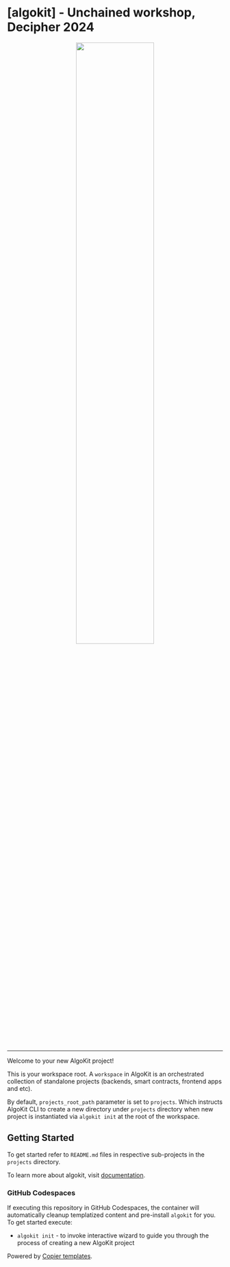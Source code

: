 # [algokit] - Unchained workshop, Decipher 2024

<div align="center">
<a href="https://github.com/aorumbayev/algokit-unchained-decipher"><img src="https://ipfs.algonode.xyz/ipfs/QmS9jUqqreZC7Mt69b7sfumWgEtAsDeU5QuBDeEQbzmEtR" width=60%></a>
</div>

---

Welcome to your new AlgoKit project!

This is your workspace root. A `workspace` in AlgoKit is an orchestrated collection of standalone projects (backends, smart contracts, frontend apps and etc).

By default, `projects_root_path` parameter is set to `projects`. Which instructs AlgoKit CLI to create a new directory under `projects` directory when new project is instantiated via `algokit init` at the root of the workspace.

## Getting Started

To get started refer to `README.md` files in respective sub-projects in the `projects` directory.

To learn more about algokit, visit [documentation](https://github.com/algorandfoundation/algokit-cli/blob/main/docs/algokit.md).

### GitHub Codespaces

If executing this repository in GitHub Codespaces, the container will automatically cleanup templatized content and pre-install `algokit` for you. To get started execute:

- `algokit init` - to invoke interactive wizard to guide you through the process of creating a new AlgoKit project

Powered by [Copier templates](https://copier.readthedocs.io/en/stable/).

